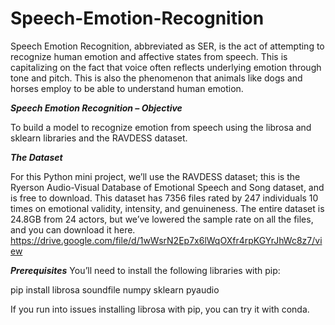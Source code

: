 # Speech-Emotion-Recognition
Speech Emotion Recognition, abbreviated as SER, is the act of attempting to recognize human emotion and affective states from speech. This is capitalizing on the fact that voice often reflects underlying emotion through tone and pitch. This is also the phenomenon that animals like dogs and horses employ to be able to understand human emotion.

***Speech Emotion Recognition – Objective***

To build a model to recognize emotion from speech using the librosa and sklearn libraries and the RAVDESS dataset.

***The Dataset***

For this Python mini project, we’ll use the RAVDESS dataset; this is the Ryerson Audio-Visual Database of Emotional Speech and Song dataset, and is free to download. This dataset has 7356 files rated by 247 individuals 10 times on emotional validity, intensity, and genuineness. The entire dataset is 24.8GB from 24 actors, but we’ve lowered the sample rate on all the files, and you can download it here. https://drive.google.com/file/d/1wWsrN2Ep7x6lWqOXfr4rpKGYrJhWc8z7/view

***Prerequisites***
You’ll need to install the following libraries with pip:

pip install librosa soundfile numpy sklearn pyaudio

If you run into issues installing librosa with pip, you can try it with conda.
